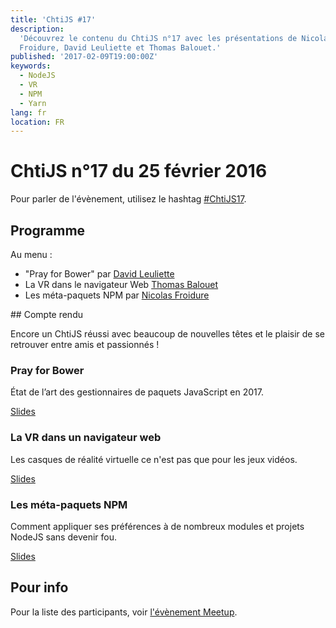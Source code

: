 ```yaml
---
title: 'ChtiJS #17'
description:
  'Découvrez le contenu du ChtiJS n°17 avec les présentations de Nicolas
  Froidure, David Leuliette et Thomas Balouet.'
published: '2017-02-09T19:00:00Z'
keywords:
  - NodeJS
  - VR
  - NPM
  - Yarn
lang: fr
location: FR
---
```


# ChtiJS n°17 du 25 février 2016

Pour parler de l'évènement, utilisez le hashtag
[#ChtiJS17](https://twitter.com/search?q=%23ChtiJS17&src=hash).

## Programme

Au menu :

- "Pray for Bower" par [David Leuliette](https://twitter.com/_flexbox)
- La VR dans le navigateur Web [Thomas Balouet](https://twitter.com/thomasbalou)
- Les méta-paquets NPM par [Nicolas Froidure](https://twitter.com/nfroidure)

## Compte rendu

Encore un ChtiJS réussi avec beaucoup de nouvelles têtes et le plaisir de se
retrouver entre amis et passionnés !

### Pray for Bower

État de l’art des gestionnaires de paquets JavaScript en 2017.

[Slides](http://courses.davidl.fr/presentations/yarn/#/)

### La VR dans un navigateur web

Les casques de réalité virtuelle ce n'est pas que pour les jeux vidéos.

[Slides](http://www.slideshare.net/ThomasBalouet/prez-web-vr-chtijs-72126809)

### Les méta-paquets NPM

Comment appliquer ses préférences à de nombreux modules et projets NodeJS sans
devenir fou.

[Slides](http://slides.com/nfroidure/architecture_nodejs_web_services#/)

## Pour info

Pour la liste des participants, voir
[l'évènement Meetup](https://www.meetup.com/FranceJS/events/237131425/).
